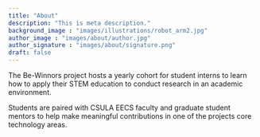 ```yaml
---
title: "About"
description: "This is meta description."
background_image : "images/illustrations/robot_arm2.jpg"
author_image : "images/about/author.jpg"
author_signature : "images/about/signature.png"
draft: false
---
```


The Be-Winnors project hosts a yearly cohort for student interns to learn how to apply their STEM education to conduct research in an academic environment.

Students are paired with CSULA EECS faculty and graduate student mentors to help make meaningful contributions in one of the projects core technology areas.
